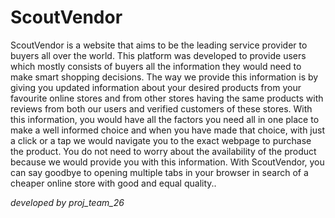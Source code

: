# ScoutVendor



ScoutVendor is a website that aims to be the leading service provider to buyers all over the world. This platform was developed to provide users which mostly consists of buyers all the information they would need to make smart shopping decisions. The way we provide this information is by giving you updated information about your desired products from your favourite online stores and from other stores having the same products with reviews from both our users and verified customers of these stores. With this information, you would have all the factors you need all in one place to make a well informed choice and when you have made that choice, with just a click or a tap we would navigate you to the exact webpage to purchase the product. You do not need to worry about the availability  of the product because we would provide you with this information. With ScoutVendor, you can say goodbye to opening multiple tabs in your browser in search of a cheaper online store with good and equal quality.. 


_*developed by proj_team_26*_



